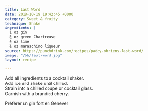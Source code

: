 ```yaml
---
title: Last Word
date: 2018-10-19 19:42:45 +0000
category: Sweet & fruity
technique: Shake
ingredients: |-
  1 oz gin
  ¾ oz green Chartreuse
  ¾ oz lime
  ¾ oz maraschino liqueur
source: https://punchdrink.com/recipes/paddy-obriens-last-word/
image: "/bb/last-word.jpg"
layout: recipe

---
```

Add all ingredients to a cocktail shaker.  
Add ice and shake until chilled.  
Strain into a chilled coupe or cocktail glass.  
Garnish with a brandied cherry.

Préférer un gin fort en Genever